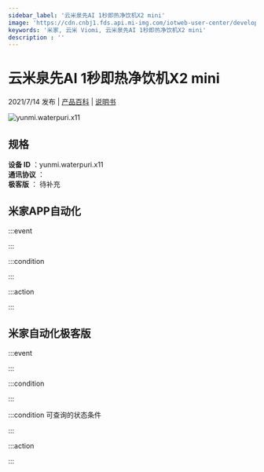 ```yaml
---
sidebar_label: '云米泉先AI 1秒即热净饮机X2 mini'
image: 'https://cdn.cnbj1.fds.api.mi-img.com/iotweb-user-center/developer_1679047956236rxEzZJG4.png?GalaxyAccessKeyId=AKVGLQWBOVIRQ3XLEW&Expires=9223372036854775807&Signature=+/riL3Y23CZKoMs69BOaXATUb2U='
keywords: '米家, 云米 Viomi, 云米泉先AI 1秒即热净饮机X2 mini'
description : ''
---
```

# 云米泉先AI 1秒即热净饮机X2 mini

2021/7/14 发布 | [产品百科](https://home.mi.com/webapp/content/baike/product/index.html?model=yunmi.waterpuri.x11/) | [说明书](https://home.mi.com/views/introduction.html?model=yunmi.waterpuri.x11&region=cn)

![yunmi.waterpuri.x11](https://cdn.cnbj1.fds.api.mi-img.com/iotweb-user-center/developer_1679047956236rxEzZJG4.png?GalaxyAccessKeyId=AKVGLQWBOVIRQ3XLEW&Expires=9223372036854775807&Signature=+/riL3Y23CZKoMs69BOaXATUb2U=)

## 规格  
> 
**设备 ID** ：yunmi.waterpuri.x11  
**通讯协议** ：  
**极客版**  ： 待补充 


## 米家APP自动化  

:::event  

:::

:::condition  

:::

:::action   

:::

## 米家自动化极客版  

:::event  

:::

:::condition  

:::

:::condition 可查询的状态条件  

:::

:::action  

:::

        
